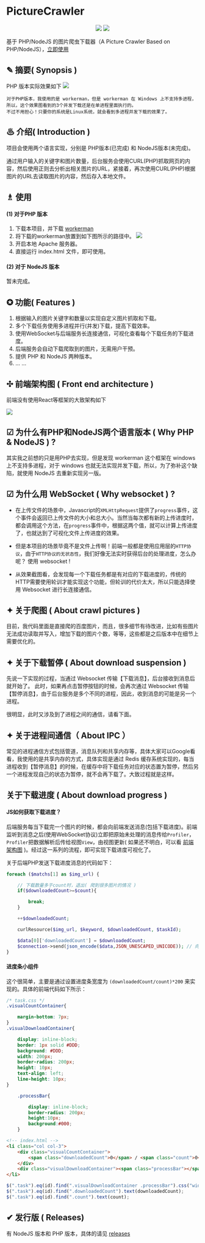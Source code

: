 # PictureCrawler

<p align="center">
<img src="https://img.shields.io/badge/language-PHP/NodeJS-red.svg">
<img src="https://img.shields.io/badge/license-MIT-black.svg">
</p>

基于 PHP/NodeJS 的图片爬虫下载器（A Picture Crawler Based on PHP/NodeJS），[立即使用](#usage)

## ✎ 摘要( Synopsis )

PHP 版本实际效果如下
<img src="https://github.com/Lvsi-China/PictureCrawler/raw/master/extra/images/logo.gif">

```
对于PHP版本，我使用的是 workerman，但是 workerman 在 Windows 上不支持多进程，
所以，这个效果图看到的3个并发下载还是在单进程里面执行的。
不过不用担心！只要你的系统是Linux系统，就会看到多进程并发下载的效果了。
```
## ♨ 介绍( Introduction )

项目会使用两个语言实现，分别是 PHP版本(已完成) 和 NodeJS版本(未完成)。

通过用户输入的关键字和图片数量，后台服务会使用CURL(PHP)抓取网页的内容，然后使用正则去分析出相关图片的URL，紧接着，再次使用CURL(PHP)根据图片的URL去读取图片的内容，然后存入本地文件。

## <span id="usage">♗ 使用</span>

#### (1) 对于PHP 版本

1. 下载本项目，并下载 [workerman](https://www.workerman.net/download)
2. 将下载的workerman放置到如下图所示的路径中。
<img src="https://github.com/Lvsi-China/PictureCrawler/raw/master/extra/images/workerman-location.jpg"><br/>
3. 开启本地 Apache 服务器。
4. 直接运行 index.html 文件，即可使用。

#### (2) 对于 NodeJS 版本

暂未完成。

## ✪ 功能( Features )

1. 根据输入的图片关键字和数量以实现自定义图片抓取和下载。
2. 多个下载任务使用多进程并行(并发)下载，提高下载效率。
3. 使用WebSocket与后端服务长连接通信，可视化查看每个下载任务的下载进度。
4. 后端服务会自动下载爬取到的图片，无需用户干预。
5. 提供 PHP 和 NodeJS 两种版本。
6. ... ...

## ✣ <span id="article-FrontEndArchitecture">前端架构图 ( Front end architecture )</span>

前端没有使用React等框架的大致架构如下

<img src="https://github.com/Lvsi-China/PictureCrawler/raw/master/extra/images/FrontEndArchitecture.png">

## ☑ 为什么有PHP和NodeJS两个语言版本 ( Why PHP & NodeJS ) ?

其实我之前想的只是用PHP去实现，但是发现 workerman 这个框架在 windows 上不支持多进程，对于 windows 也就无法实现并发下载，所以，为了弥补这个缺陷，就使用 NodeJS 去重新实现另一版。

## ☑ 为什么用 WebSocket ( Why websocket ) ?

- 在上传文件的场景中，Javascript的```XMLHttpRequest```提供了```progress```事件，这个事件会返回已上传文件的大小和总大小。当然当每次都有新的上传进度时，都会调用这个方法，在```progress```事件中，根据这两个值，就可以计算上传进度了，也就达到了可视化文件上传进度的效果。

- 但是本项目的场景毕竟不是文件上传啊！前端一般都是使用应用层的```HTTP协议```，由于```HTTP协议的无状态性```，我们好像无法实时获得后台的处理进度，怎么办呢？ 使用 websocket !

- 从效果截图看，会发现每一个下载任务都是有对应的下载进度的，传统的HTTP需要使用轮训才能实现这个功能，但轮训的代价太大，所以只能选择使用 Websocket 进行长连接通信。

## ✦ 关于爬图 ( About crawl pictures )

目前，我代码里面是直接爬的百度图片，而且，很多细节有待改进，比如有些图片无法成功读取并写入，增加下载的图片个数，等等，这些都是之后版本中在细节上需要优化的。

## ✦ 关于下载暂停 ( About download suspension )

先说一下实现的过程，当通过 Websocket 传输【下载消息】，后台接收到消息后就开始了。 此时，如果再点击暂停按钮的时候，会再次通过 Websocket 传输【暂停消息】，由于后台服务是多个不同的进程，因此，收到消息的可能是另一个进程。

很明显，此时又涉及到了进程之间的通信，请看下面。

## ✦ 关于进程间通信（ About IPC ）

常见的进程通信方式包括管道，消息队列和共享内存等，具体大家可以Google看看，我使用的是共享内存的方式，具体实现是通过 Redis 缓存系统实现的，每当进程收到【暂停消息】的时候，在缓存中将下载任务对应的状态置为暂停，然后另一个进程发现自己的状态为暂停，就不会再下载了。大致过程就是这样。

## 关于下载进度 ( About download progress )

#### JS如何获取下载进度？

后端服务每当下载完一个图片的时候，都会向前端发送消息(包括下载进度)。前端监听到消息之后(使用WebSocket协议)立即把原始未处理的消息传给```Profiler```，```Profiler```把数据解析后传给视图```View```，由视图更新( 如果还不明白，可以看 [前端架构图](#article-FrontEndArchitecture) )。经过这一系列的流程，即可实现下载进度可视化了。

关于后端PHP发送下载进度消息的代码如下：

```php
foreach ($matchs[1] as $img_url) {

	// 下载数量多于count时，退出( 爬到很多图片的情况 )
	if($downloadedCount>=$count){

		break;
	}

	++$downloadedCount;

	curlResource($img_url, $keyword, $downloadedCount, $taskId);

	$data[0]['downloadedCount'] = $downloadedCount;
	$connection->send(json_encode($data,JSON_UNESCAPED_UNICODE)); // 向浏览器发送
}
```

#### 进度条小组件

这个很简单，主要是通过设置进度条宽度为 ```(downloadedCount/count)*200``` 来实现的。具体的前端代码如下所示：

```css
/* task.css */
.visualCountContainer{

	margin-bottom: 7px;
}
.visualDownloadContainer{

	display: inline-block;
	border: 1px solid #DDD;
	background: #DDD;
	width: 200px;
	border-radius: 200px;
	height: 10px;
	text-align: left;
	line-height: 10px;
}

	.processBar{

		display: inline-block;
		border-radius: 200px;
		height:10px;
		background:#000;
	}
```

```html
<!-- index.html -->
<li class="col col-3">
	<div class="visualCountContainer">
		<span class="downloadedCount">0</span> / <span class="count">0</span>
	</div>
	<div class="visualDownloadContainer"><span class="processBar"></span></div>
</li>
```

```javascript
$(".task").eq(id).find(".visualDownloadContainer .processBar").css("width",(downloadedCount/count)*200);
$(".task").eq(id).find(".downloadedCount").text(downloadedCount);
$(".task").eq(id).find(".count").text(count);
```



## ✔ 发行版 ( Releases)
有 NodeJS 版本和 PHP 版本，具体的请见 [releases](https://github.com/Lvsi-China/PictureCrawler/releases)
